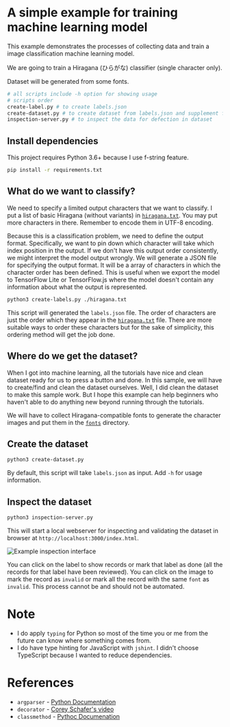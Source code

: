 # A simple example for training machine learning model

This example demonstrates the processes of collecting data and train a image classification machine learning model.

We are going to train a Hiragana (ひらがな) classifier (single character only).

Dataset will be generated from some fonts.

```sh
# all scripts include -h option for showing usage
# scripts order
create-label.py # to create labels.json
create-dataset.py # to create dataset from labels.json and supplement font files
inspection-server.py # to inspect the data for defection in dataset
```

## Install dependencies

This project requires Python 3.6+ because I use f-string feature.

```bash
pip install -r requirements.txt
```

## What do we want to classify?

We need to specify a limited output characters that we want to classify. I put a list of basic Hiragana (without variants) in [`hiragana.txt`](./hiragana.txt). You may put more characters in there. Remember to encode them in UTF-8 encoding.

Because this is a classification problem, we need to define the output format. Specifically, we want to pin down which character will take which index position in the output. If we don't have this output order consistently, we might interpret the model output wrongly. We will generate a JSON file for specifying the output format. It will be a array of characters in which the character order has been defined. This is useful when we export the model to TensorFlow Lite or TensorFlow.js where the model doesn't contain any information about what the output is represented.

```sh
python3 create-labels.py ./hiragana.txt
```

This script will generated the `labels.json` file. The order of characters are just the order which they appear in the [`hiragana.txt`](./hiragana.txt) file. There are more suitable ways to order these characters but for the sake of simplicity, this ordering method will get the job done.

## Where do we get the dataset?

When I got into machine learning, all the tutorials have nice and clean dataset ready for us to press a button and done. In this sample, we will have to create/find and clean the dataset ourselves. Well, I did clean the dataset to make this sample work. But I hope this example can help beginners who haven't able to do anything new beyond running through the tutorials.

We will have to collect Hiragana-compatible fonts to generate the character images and put them in the [`fonts`](./fonts) directory.

## Create the dataset

```sh
python3 create-dataset.py
```

By default, this script will take `labels.json` as input. Add `-h` for usage information.

## Inspect the dataset

```sh
python3 inspection-server.py
```

This will start a local webserver for inspecting and validating the dataset in browser at `http://localhost:3000/index.html`.

![Example inspection interface](https://i.imgur.com/1EeUpJE.png)

You can click on the label to show records or mark that label as done (all the records for that label have been reviewed). You can click on the image to mark the record as `invalid` or mark all the record with the same `font` as `invalid`. This process cannot be and should not be automated.

# Note

- I do apply `typing` for Python so most of the time you or me from the future can know where something comes from.
- I do have type hinting for JavaScript with `jshint`. I didn't choose TypeScript because I wanted to reduce dependencies.

# References

- `argparser` - [Python Documentation](https://docs.python.org/3/library/argparse.html)
- `decorator` - [Corey Schafer's video](https://www.youtube.com/watch?v=FsAPt_9Bf3U)
- `classmethod` - [Pythoc Documenation](https://docs.python.org/3/library/functions.html#classmethod)